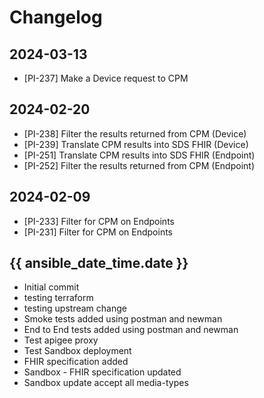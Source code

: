 # Changelog

## 2024-03-13
- [PI-237] Make a Device request to CPM

## 2024-02-20
- [PI-238] Filter the results returned from CPM (Device)
- [PI-239] Translate CPM results into SDS FHIR (Device)
- [PI-251] Translate CPM results into SDS FHIR (Endpoint)
- [PI-252] Filter the results returned from CPM (Endpoint)

## 2024-02-09
- [PI-233] Filter for CPM on Endpoints
- [PI-231] Filter for CPM on Endpoints

## {{ ansible_date_time.date }}
* Initial commit
* testing terraform
* testing upstream change
* Smoke tests added using postman and newman
* End to End tests added using postman and newman
* Test apigee proxy
* Test Sandbox deployment
* FHIR specification added
* Sandbox - FHIR specification updated
* Sandbox update accept all media-types
